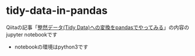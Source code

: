 # tidy-data-in-pandas

Qiitaの記事「[整然データ(Tidy Data)への変換をpandasでやってみる](http://qiita.com/ishida330/items/922caa7acb73c1540e28)」の内容のjupyter notebookです

- notebookの環境はpython3です
